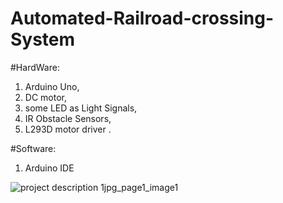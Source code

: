 # Automated-Railroad-crossing-System

#HardWare: 
1. Arduino Uno, 
2. DC motor, 
3. some LED as Light Signals,
4. IR Obstacle Sensors, 
5. L293D motor driver . 

#Software:
1. Arduino IDE

![project description 1jpg_page1_image1](https://user-images.githubusercontent.com/36074470/45993147-23f70080-c0af-11e8-910a-84184e8ab69f.jpg)
